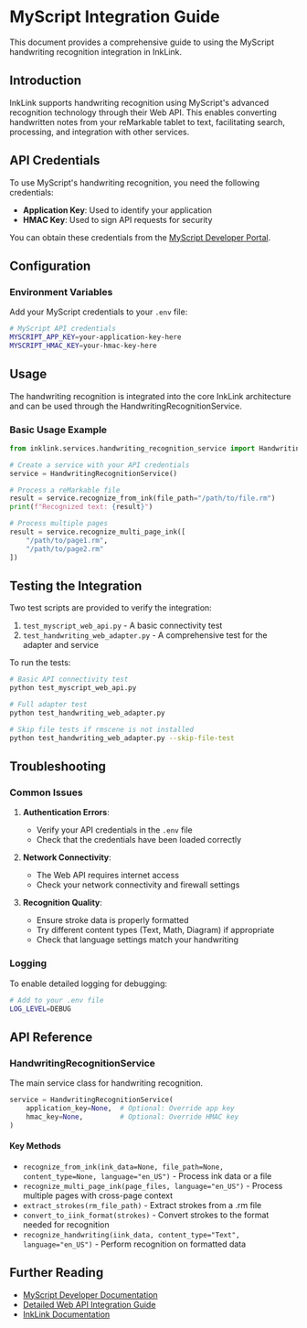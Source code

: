# MyScript Integration Guide

This document provides a comprehensive guide to using the MyScript handwriting recognition integration in InkLink.

## Introduction

InkLink supports handwriting recognition using MyScript's advanced recognition technology through their Web API. This enables converting handwritten notes from your reMarkable tablet to text, facilitating search, processing, and integration with other services.

## API Credentials

To use MyScript's handwriting recognition, you need the following credentials:

- **Application Key**: Used to identify your application
- **HMAC Key**: Used to sign API requests for security

You can obtain these credentials from the [MyScript Developer Portal](https://developer.myscript.com/).

## Configuration

### Environment Variables

Add your MyScript credentials to your `.env` file:

```bash
# MyScript API credentials
MYSCRIPT_APP_KEY=your-application-key-here
MYSCRIPT_HMAC_KEY=your-hmac-key-here
```

## Usage

The handwriting recognition is integrated into the core InkLink architecture and can be used through the HandwritingRecognitionService.

### Basic Usage Example

```python
from inklink.services.handwriting_recognition_service import HandwritingRecognitionService

# Create a service with your API credentials
service = HandwritingRecognitionService()

# Process a reMarkable file
result = service.recognize_from_ink(file_path="/path/to/file.rm")
print(f"Recognized text: {result}")

# Process multiple pages
result = service.recognize_multi_page_ink([
    "/path/to/page1.rm",
    "/path/to/page2.rm"
])
```

## Testing the Integration

Two test scripts are provided to verify the integration:

1. `test_myscript_web_api.py` - A basic connectivity test
2. `test_handwriting_web_adapter.py` - A comprehensive test for the adapter and service

To run the tests:

```bash
# Basic API connectivity test
python test_myscript_web_api.py

# Full adapter test
python test_handwriting_web_adapter.py

# Skip file tests if rmscene is not installed
python test_handwriting_web_adapter.py --skip-file-test
```

## Troubleshooting

### Common Issues

1. **Authentication Errors**:
   - Verify your API credentials in the `.env` file
   - Check that the credentials have been loaded correctly

2. **Network Connectivity**:
   - The Web API requires internet access
   - Check your network connectivity and firewall settings

3. **Recognition Quality**:
   - Ensure stroke data is properly formatted
   - Try different content types (Text, Math, Diagram) if appropriate
   - Check that language settings match your handwriting

### Logging

To enable detailed logging for debugging:

```bash
# Add to your .env file
LOG_LEVEL=DEBUG
```

## API Reference

### HandwritingRecognitionService

The main service class for handwriting recognition.

```python
service = HandwritingRecognitionService(
    application_key=None,  # Optional: Override app key
    hmac_key=None,         # Optional: Override HMAC key
)
```

#### Key Methods

- `recognize_from_ink(ink_data=None, file_path=None, content_type=None, language="en_US")` - Process ink data or a file
- `recognize_multi_page_ink(page_files, language="en_US")` - Process multiple pages with cross-page context
- `extract_strokes(rm_file_path)` - Extract strokes from a .rm file
- `convert_to_iink_format(strokes)` - Convert strokes to the format needed for recognition
- `recognize_handwriting(iink_data, content_type="Text", language="en_US")` - Perform recognition on formatted data

## Further Reading

- [MyScript Developer Documentation](https://developer.myscript.com/docs)
- [Detailed Web API Integration Guide](./docs/myscript_web_api_integration.md)
- [InkLink Documentation](./README.md)